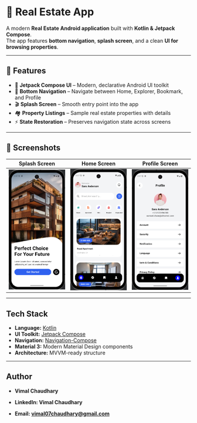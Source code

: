 # 🏡 Real Estate App

A modern **Real Estate Android application** built with **Kotlin & Jetpack Compose**.  
The app features **bottom navigation**, **splash screen**, and a clean **UI for browsing properties**.  

---

## 🚀 Features

- 📱 **Jetpack Compose UI** – Modern, declarative Android UI toolkit  
- 🔖 **Bottom Navigation** – Navigate between Home, Explorer, Bookmark, and Profile  
- 🎬 **Splash Screen** – Smooth entry point into the app  
- 🏘 **Property Listings** – Sample real estate properties with details  
- ⚡ **State Restoration** – Preserves navigation state across screens  

---

## 📸 Screenshots

| Splash Screen | Home Screen | Profile Screen |
|---------------|-------------|--------------------|
| ![Splash](assets/splash.png) | ![Home](assets/main.png) | ![BottomNav](assets/profile.png) |

---

##  Tech Stack

- **Language:** [Kotlin](https://kotlinlang.org/)  
- **UI Toolkit:** [Jetpack Compose](https://developer.android.com/jetpack/compose)  
- **Navigation:** [Navigation-Compose](https://developer.android.com/jetpack/compose/navigation)  
- **Material 3:** Modern Material Design components  
- **Architecture:** MVVM-ready structure  

---

## Author

 - **Vimal Chaudhary**

- **LinkedIn: Vimal Chaudhary**

- **Email: vimal07chaudhary@gmail.com**
